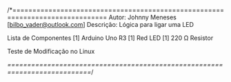 /*==============================================================================
Autor:        Johnny Meneses [bilbo_vader@outlook.com]
Descrição:    Lógica para ligar uma LED

Lista de Componentes
[1] Arduino Uno R3
[1] Red LED
[1] 220 Ω Resistor

Teste de Modificação no Linux


 *===========================================================================*/  
